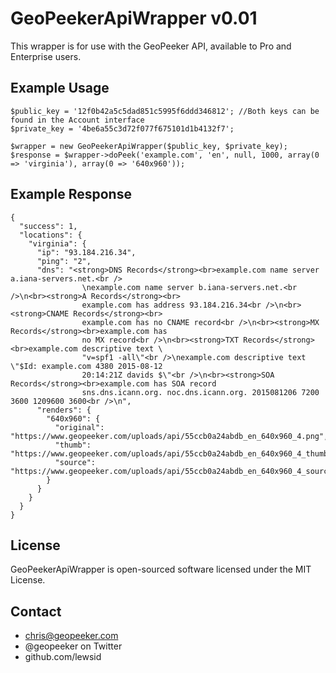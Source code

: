 GeoPeekerApiWrapper v0.01
=========================

This wrapper is for use with the GeoPeeker API, available to Pro and Enterprise users.

Example Usage
-------------

	$public_key = '12f0b42a5c5dad851c5995f6ddd346812'; //Both keys can be found in the Account interface
	$private_key = '4be6a55c3d72f077f675101d1b4132f7';

	$wrapper = new GeoPeekerApiWrapper($public_key, $private_key);
    $response = $wrapper->doPeek('example.com', 'en', null, 1000, array(0 => 'virginia'), array(0 => '640x960'));

Example Response
----------------

    {
	  "success": 1,
	  "locations": {
	    "virginia": {
	      "ip": "93.184.216.34",
	      "ping": "2",
	      "dns": "<strong>DNS Records</strong><br>example.com name server a.iana-servers.net.<br />
					\nexample.com name server b.iana-servers.net.<br />\n<br><strong>A Records</strong><br>
					example.com has address 93.184.216.34<br />\n<br><strong>CNAME Records</strong><br>
					example.com has no CNAME record<br />\n<br><strong>MX Records</strong><br>example.com has 
					no MX record<br />\n<br><strong>TXT Records</strong><br>example.com descriptive text \
					"v=spf1 -all\"<br />\nexample.com descriptive text \"$Id: example.com 4380 2015-08-12 
					20:14:21Z davids $\"<br />\n<br><strong>SOA Records</strong><br>example.com has SOA record 
					sns.dns.icann.org. noc.dns.icann.org. 2015081206 7200 3600 1209600 3600<br />\n",
	      "renders": {
	        "640x960": {
	          "original": "https://www.geopeeker.com/uploads/api/55ccb0a24abdb_en_640x960_4.png",
	          "thumb": "https://www.geopeeker.com/uploads/api/55ccb0a24abdb_en_640x960_4_thumb.png",
	          "source": "https://www.geopeeker.com/uploads/api/55ccb0a24abdb_en_640x960_4_source.txt"
	        }
	      }
	    }
	  }
	}


License
-------

GeoPeekerApiWrapper is open-sourced software licensed under the MIT License.


Contact
-------

  - chris@geopeeker.com
  - @geopeeker on Twitter
  - github.com/lewsid
  

